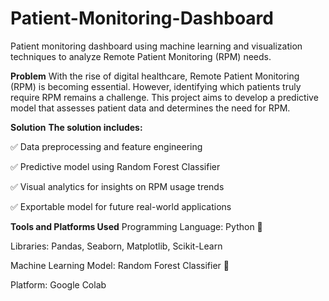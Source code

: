 # Patient-Monitoring-Dashboard
Patient monitoring dashboard using machine learning and visualization techniques to analyze Remote Patient Monitoring (RPM) needs.

**Problem**
With the rise of digital healthcare, Remote Patient Monitoring (RPM) is becoming essential. However, identifying which patients truly require RPM remains a challenge.
This project aims to develop a predictive model that assesses patient data and determines the need for RPM.

**Solution**
**The solution includes:**

✅ Data preprocessing and feature engineering

✅ Predictive model using Random Forest Classifier

✅ Visual analytics for insights on RPM usage trends

✅ Exportable model for future real-world applications

**Tools and Platforms Used**
Programming Language: Python 🐍

Libraries: Pandas, Seaborn, Matplotlib, Scikit-Learn

Machine Learning Model: Random Forest Classifier 🌳

Platform: Google Colab

